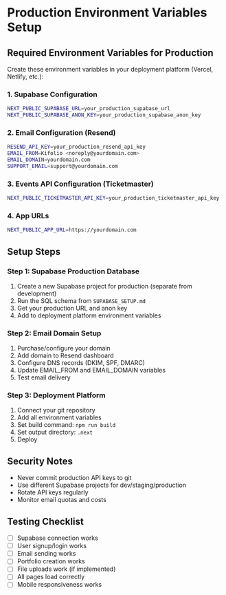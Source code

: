 # Production Environment Variables Setup

## Required Environment Variables for Production

Create these environment variables in your deployment platform (Vercel, Netlify, etc.):

### 1. Supabase Configuration
```bash
NEXT_PUBLIC_SUPABASE_URL=your_production_supabase_url
NEXT_PUBLIC_SUPABASE_ANON_KEY=your_production_supabase_anon_key
```

### 2. Email Configuration (Resend)
```bash
RESEND_API_KEY=your_production_resend_api_key
EMAIL_FROM=Kifolio <noreply@yourdomain.com>
EMAIL_DOMAIN=yourdomain.com
SUPPORT_EMAIL=support@yourdomain.com
```

### 3. Events API Configuration (Ticketmaster)
```bash
NEXT_PUBLIC_TICKETMASTER_API_KEY=your_production_ticketmaster_api_key
```

### 4. App URLs
```bash
NEXT_PUBLIC_APP_URL=https://yourdomain.com
```

## Setup Steps

### Step 1: Supabase Production Database
1. Create a new Supabase project for production (separate from development)
2. Run the SQL schema from `SUPABASE_SETUP.md`
3. Get your production URL and anon key
4. Add to deployment platform environment variables

### Step 2: Email Domain Setup
1. Purchase/configure your domain
2. Add domain to Resend dashboard
3. Configure DNS records (DKIM, SPF, DMARC)
4. Update EMAIL_FROM and EMAIL_DOMAIN variables
5. Test email delivery

### Step 3: Deployment Platform
1. Connect your git repository
2. Add all environment variables
3. Set build command: `npm run build`
4. Set output directory: `.next`
5. Deploy

## Security Notes
- Never commit production API keys to git
- Use different Supabase projects for dev/staging/production
- Rotate API keys regularly
- Monitor email quotas and costs

## Testing Checklist
- [ ] Supabase connection works
- [ ] User signup/login works
- [ ] Email sending works
- [ ] Portfolio creation works
- [ ] File uploads work (if implemented)
- [ ] All pages load correctly
- [ ] Mobile responsiveness works
